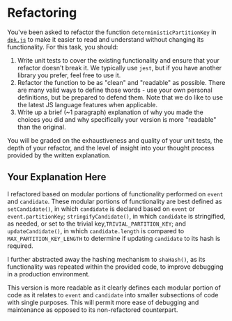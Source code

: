 # Refactoring

You've been asked to refactor the function `deterministicPartitionKey` in [`dpk.js`](dpk.js) to make it easier to read and understand without changing its functionality. For this task, you should:

1. Write unit tests to cover the existing functionality and ensure that your refactor doesn't break it. We typically use `jest`, but if you have another library you prefer, feel free to use it.
2. Refactor the function to be as "clean" and "readable" as possible. There are many valid ways to define those words - use your own personal definitions, but be prepared to defend them. Note that we do like to use the latest JS language features when applicable.
3. Write up a brief (~1 paragraph) explanation of why you made the choices you did and why specifically your version is more "readable" than the original.

You will be graded on the exhaustiveness and quality of your unit tests, the depth of your refactor, and the level of insight into your thought process provided by the written explanation.

## Your Explanation Here

I refactored based on modular portions of functionality performed on `event` and `candidate`. These modular portions of functionality are best defined as `setCandidate()`, in which `candidate` is declared based on `event` or `event.partitionKey`; `stringifyCandidate()`, in which `candidate` is stringified, as needed, or set to the trivial key,`TRIVIAL_PARTITION_KEY`; and `updateCandidate()`, in which `candidate.length` is compared to `MAX_PARTITION_KEY_LENGTH` to determine if updating `candidate` to its hash is required.
</br>

I further abstracted away the hashing mechanism to `shaHash()`, as its functionality was repeated within the provided code, to improve debugging in a production environment.
</br>

This version is more readable as it clearly defines each modular portion of code as it relates to `event` and `candidate` into smaller subsections of code with single purposes. This will permit more ease of debugging and maintenance as opposed to its non-refactored counterpart.
